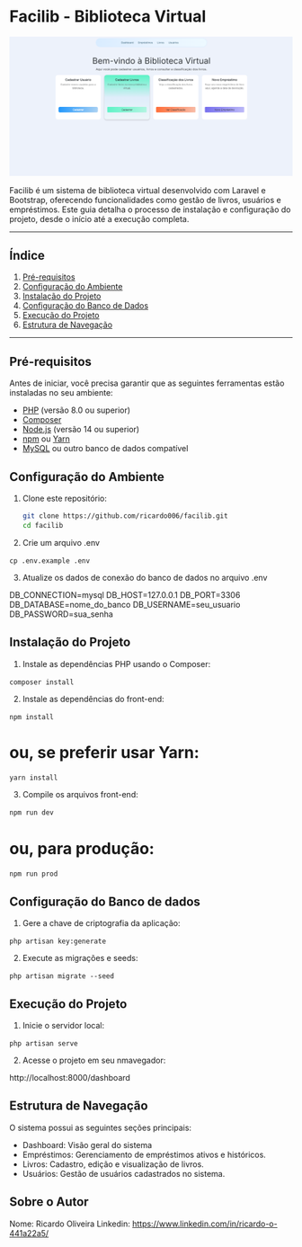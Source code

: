 # Facilib - Biblioteca Virtual

![Dashboard](public/images/dashboard.png)

Facilib é um sistema de biblioteca virtual desenvolvido com Laravel e Bootstrap, oferecendo funcionalidades como gestão de livros, usuários e empréstimos. Este guia detalha o processo de instalação e configuração do projeto, desde o início até a execução completa.

---

## Índice

1. [Pré-requisitos](#pré-requisitos)
2. [Configuração do Ambiente](#configuração-do-ambiente)
3. [Instalação do Projeto](#instalação-do-projeto)
4. [Configuração do Banco de Dados](#configuração-do-banco-de-dados)
5. [Execução do Projeto](#execução-do-projeto)
6. [Estrutura de Navegação](#estrutura-de-navegação)

---

## Pré-requisitos

Antes de iniciar, você precisa garantir que as seguintes ferramentas estão instaladas no seu ambiente:

- [PHP](https://www.php.net/downloads) (versão 8.0 ou superior)
- [Composer](https://getcomposer.org/download/)
- [Node.js](https://nodejs.org/) (versão 14 ou superior)
- [npm](https://www.npmjs.com/) ou [Yarn](https://yarnpkg.com/)
- [MySQL](https://www.mysql.com/downloads/) ou outro banco de dados compatível

## Configuração do Ambiente

1. Clone este repositório:
   ```bash
   git clone https://github.com/ricardo006/facilib.git
   cd facilib

2. Crie um arquivo .env

`cp .env.example .env`

3. Atualize os dados de conexão do banco de dados no arquivo .env

DB_CONNECTION=mysql
DB_HOST=127.0.0.1
DB_PORT=3306
DB_DATABASE=nome_do_banco
DB_USERNAME=seu_usuario
DB_PASSWORD=sua_senha

## Instalação do Projeto

1. Instale as dependências PHP usando o Composer:

`composer install`

2. Instale as dependências do front-end:

`npm install`
# ou, se preferir usar Yarn:
`yarn install`


3. Compile os arquivos front-end:

`npm run dev`
# ou, para produção:
`npm run prod`


## Configuração do Banco de dados

1. Gere a chave de criptografia da aplicação:

`php artisan key:generate`

2. Execute as migrações e seeds:

`php artisan migrate --seed`


## Execução do Projeto

1. Inicie o servidor local:

`php artisan serve`

2. Acesse o projeto em seu nmavegador:

http://localhost:8000/dashboard

## Estrutura de Navegação

O sistema possui as seguintes seções principais:

* Dashboard: Visão geral do sistema
* Empréstimos: Gerenciamento de empréstimos ativos e históricos.
* Livros: Cadastro, edição e visualização de livros.
* Usuários: Gestão de usuários cadastrados no sistema.

## Sobre o Autor

Nome: Ricardo Oliveira 
Linkedin: https://www.linkedin.com/in/ricardo-o-441a22a5/